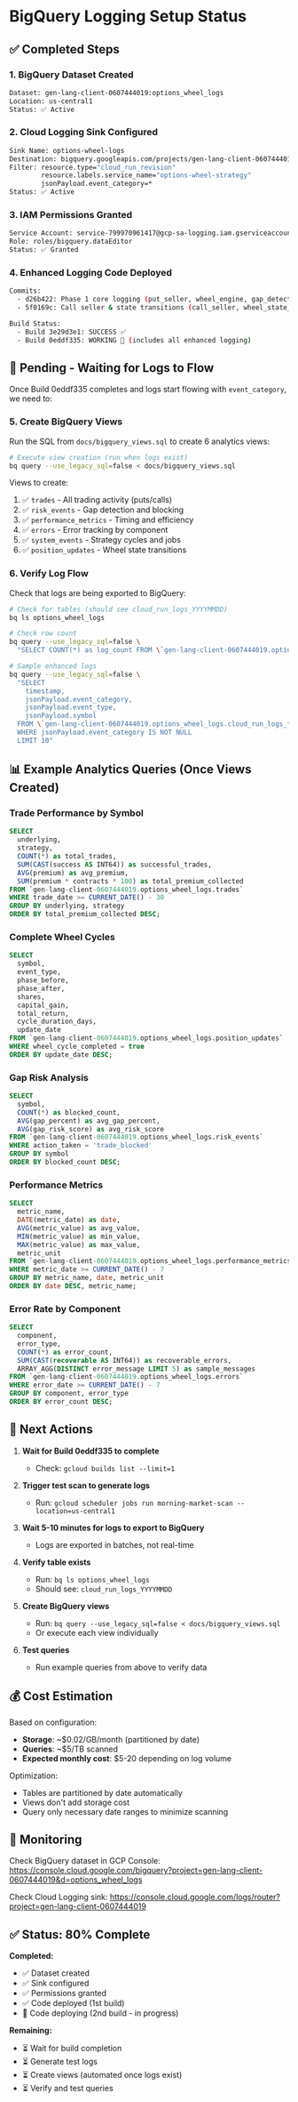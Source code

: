 # BigQuery Logging Setup Status

## ✅ Completed Steps

### 1. BigQuery Dataset Created
```bash
Dataset: gen-lang-client-0607444019:options_wheel_logs
Location: us-central1
Status: ✅ Active
```

### 2. Cloud Logging Sink Configured
```bash
Sink Name: options-wheel-logs
Destination: bigquery.googleapis.com/projects/gen-lang-client-0607444019/datasets/options_wheel_logs
Filter: resource.type="cloud_run_revision"
        resource.labels.service_name="options-wheel-strategy"
        jsonPayload.event_category=*
Status: ✅ Active
```

### 3. IAM Permissions Granted
```bash
Service Account: service-799970961417@gcp-sa-logging.iam.gserviceaccount.com
Role: roles/bigquery.dataEditor
Status: ✅ Granted
```

### 4. Enhanced Logging Code Deployed
```bash
Commits:
  - d26b422: Phase 1 core logging (put_seller, wheel_engine, gap_detector, cloud_run_server)
  - 5f0169c: Call seller & state transitions (call_seller, wheel_state_manager)

Build Status:
  - Build 3e29d3e1: SUCCESS ✅
  - Build 0eddf335: WORKING 🔄 (includes all enhanced logging)
```

## 🔄 Pending - Waiting for Logs to Flow

Once Build 0eddf335 completes and logs start flowing with `event_category`, we need to:

### 5. Create BigQuery Views

Run the SQL from `docs/bigquery_views.sql` to create 6 analytics views:

```bash
# Execute view creation (run when logs exist)
bq query --use_legacy_sql=false < docs/bigquery_views.sql
```

Views to create:
1. ✅ `trades` - All trading activity (puts/calls)
2. ✅ `risk_events` - Gap detection and blocking
3. ✅ `performance_metrics` - Timing and efficiency
4. ✅ `errors` - Error tracking by component
5. ✅ `system_events` - Strategy cycles and jobs
6. ✅ `position_updates` - Wheel state transitions

### 6. Verify Log Flow

Check that logs are being exported to BigQuery:

```bash
# Check for tables (should see cloud_run_logs_YYYYMMDD)
bq ls options_wheel_logs

# Check row count
bq query --use_legacy_sql=false \
  "SELECT COUNT(*) as log_count FROM \`gen-lang-client-0607444019.options_wheel_logs.cloud_run_logs_*\`"

# Sample enhanced logs
bq query --use_legacy_sql=false \
  "SELECT
    timestamp,
    jsonPayload.event_category,
    jsonPayload.event_type,
    jsonPayload.symbol
  FROM \`gen-lang-client-0607444019.options_wheel_logs.cloud_run_logs_*\`
  WHERE jsonPayload.event_category IS NOT NULL
  LIMIT 10"
```

## 📊 Example Analytics Queries (Once Views Created)

### Trade Performance by Symbol
```sql
SELECT
  underlying,
  strategy,
  COUNT(*) as total_trades,
  SUM(CAST(success AS INT64)) as successful_trades,
  AVG(premium) as avg_premium,
  SUM(premium * contracts * 100) as total_premium_collected
FROM `gen-lang-client-0607444019.options_wheel_logs.trades`
WHERE trade_date >= CURRENT_DATE() - 30
GROUP BY underlying, strategy
ORDER BY total_premium_collected DESC;
```

### Complete Wheel Cycles
```sql
SELECT
  symbol,
  event_type,
  phase_before,
  phase_after,
  shares,
  capital_gain,
  total_return,
  cycle_duration_days,
  update_date
FROM `gen-lang-client-0607444019.options_wheel_logs.position_updates`
WHERE wheel_cycle_completed = true
ORDER BY update_date DESC;
```

### Gap Risk Analysis
```sql
SELECT
  symbol,
  COUNT(*) as blocked_count,
  AVG(gap_percent) as avg_gap_percent,
  AVG(gap_risk_score) as avg_risk_score
FROM `gen-lang-client-0607444019.options_wheel_logs.risk_events`
WHERE action_taken = 'trade_blocked'
GROUP BY symbol
ORDER BY blocked_count DESC;
```

### Performance Metrics
```sql
SELECT
  metric_name,
  DATE(metric_date) as date,
  AVG(metric_value) as avg_value,
  MIN(metric_value) as min_value,
  MAX(metric_value) as max_value,
  metric_unit
FROM `gen-lang-client-0607444019.options_wheel_logs.performance_metrics`
WHERE metric_date >= CURRENT_DATE() - 7
GROUP BY metric_name, date, metric_unit
ORDER BY date DESC, metric_name;
```

### Error Rate by Component
```sql
SELECT
  component,
  error_type,
  COUNT(*) as error_count,
  SUM(CAST(recoverable AS INT64)) as recoverable_errors,
  ARRAY_AGG(DISTINCT error_message LIMIT 5) as sample_messages
FROM `gen-lang-client-0607444019.options_wheel_logs.errors`
WHERE error_date >= CURRENT_DATE() - 7
GROUP BY component, error_type
ORDER BY error_count DESC;
```

## 🎯 Next Actions

1. **Wait for Build 0eddf335 to complete**
   - Check: `gcloud builds list --limit=1`

2. **Trigger test scan to generate logs**
   - Run: `gcloud scheduler jobs run morning-market-scan --location=us-central1`

3. **Wait 5-10 minutes for logs to export to BigQuery**
   - Logs are exported in batches, not real-time

4. **Verify table exists**
   - Run: `bq ls options_wheel_logs`
   - Should see: `cloud_run_logs_YYYYMMDD`

5. **Create BigQuery views**
   - Run: `bq query --use_legacy_sql=false < docs/bigquery_views.sql`
   - Or execute each view individually

6. **Test queries**
   - Run example queries from above to verify data

## 💰 Cost Estimation

Based on configuration:
- **Storage**: ~$0.02/GB/month (partitioned by date)
- **Queries**: ~$5/TB scanned
- **Expected monthly cost**: $5-20 depending on log volume

Optimization:
- Tables are partitioned by date automatically
- Views don't add storage cost
- Query only necessary date ranges to minimize scanning

## 📝 Monitoring

Check BigQuery dataset in GCP Console:
https://console.cloud.google.com/bigquery?project=gen-lang-client-0607444019&d=options_wheel_logs

Check Cloud Logging sink:
https://console.cloud.google.com/logs/router?project=gen-lang-client-0607444019

## ✅ Status: 80% Complete

**Completed:**
- ✅ Dataset created
- ✅ Sink configured
- ✅ Permissions granted
- ✅ Code deployed (1st build)
- 🔄 Code deploying (2nd build - in progress)

**Remaining:**
- ⏳ Wait for build completion
- ⏳ Generate test logs
- ⏳ Create views (automated once logs exist)
- ⏳ Verify and test queries
